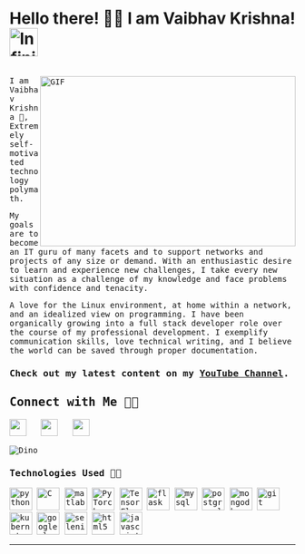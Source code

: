 <p align="center">
  
  
# Hello there! 👋🏻 I am Vaibhav Krishna! <img src="https://i.imgur.com/veZrcC7.gif" alt="Infinity" width="50" />

  <samp>
    <br>
  <img align="right" alt="GIF" src="https://media.giphy.com/media/RbDKaczqWovIugyJmW/giphy.gif" width="450" height="300" />
I am Vaibhav Krishna 🙋, Extremely self-motivated technology polymath. 

My goals are to become an IT guru of many facets and to support networks and projects of any size or demand. With an enthusiastic desire to learn and experience new challenges, I take every new situation as a challenge of my knowledge and face problems with confidence and tenacity.

A love for the Linux environment, at home within a network, and an idealized view on programming. I have been organically growing into a full stack developer role over the course of my professional development. I exemplify communication skills, love technical writing, and I believe the world can be saved through proper documentation. 

### Check out my latest content on my [YouTube Channel](https://www.youtube.com/channel/UCCdaR88bHgKVatQ6kZkQghw?sub_confirmation=1).

    


## Connect with Me 🤝🏻

<a href="https://www.linkedin.com/in/vaibhav-krishna1/"><img height="30" src="https://img.shields.io/badge/linkedin-blue.svg?&style=for-the-badge&logo=linkedin&logoColor=white"></a>&nbsp;&nbsp;
<a href="https://www.instagram.com/towards_nfinity/"><img height="30" src="https://img.shields.io/badge/instagram-C13584.svg?&style=for-the-badge&logo=instagram&logoColor=white"></a>&nbsp;&nbsp;
<a href="mailto:krishnavaibhav6@gmail.com"><img height="30" src="https://img.shields.io/badge/gmail-c14438?&style=for-the-badge&logo=gmail&logoColor=white"></a>&nbsp;&nbsp;


![Dino](https://raw.githubusercontent.com/krishnaone/krishnaone/master/dino.gif)
    
### Technologies Used 👨‍💻

<p align="left">
  <img src="https://www.vectorlogo.zone/logos/python/python-icon.svg" alt="python" width="40" height="40" title="Python3"/>
  <img src="https://cdn.iconscout.com/icon/free/png-512/c-programming-569564.png" alt="C" width="40" height="40" title="C"/>
  <img src="https://upload.wikimedia.org/wikipedia/commons/thumb/2/21/Matlab_Logo.png/667px-Matlab_Logo.png" alt="matlab" width="40" height="40" title="MATLAB" />


  <img src="https://www.vectorlogo.zone/logos/pytorch/pytorch-icon.svg" alt="PyTorch" width="40" height="40" title="PyTorch"/>
  <img src="https://www.vectorlogo.zone/logos/tensorflow/tensorflow-icon.svg" alt="TensorFlow" width="40" height="40" title="TensorFlow"/>    


  <img src="https://www.vectorlogo.zone/logos/pocoo_flask/pocoo_flask-icon.svg" alt="flask" width="40" height="40" title="Flask"/>
  
  <img src="https://www.vectorlogo.zone/logos/mysql/mysql-icon.svg" alt="mysql" width="40" height="40" title="MySQL"/>  
  <img src="https://www.vectorlogo.zone/logos/postgresql/postgresql-icon.svg" alt="postgresql" width="40" height="40" title="PostgreSQL"/>
  <img src="https://www.vectorlogo.zone/logos/mongodb/mongodb-icon.svg" alt="mongodb" width="40" height="40" title="MongoDB"/>

  <img src="https://www.vectorlogo.zone/logos/git-scm/git-scm-icon.svg" alt="git" width="40" height="40" title="Git"/>

  <img src="https://www.vectorlogo.zone/logos/kubernetes/kubernetes-icon.svg" alt="kubernetes" width="40" height="40" title="Kubernetes"/>
  <img src="https://www.vectorlogo.zone/logos/google_cloud/google_cloud-icon.svg" alt="googlecloud" width="40" height="40" title="GCloud"/>

  <img src="https://img.icons8.com/ios/452/selenium-test-automation.png" alt="selenium" width="40" height="40" title="Selenium" />
 
  <img src="https://www.vectorlogo.zone/logos/w3_html5/w3_html5-icon.svg" alt="html5" width="40" height="40" title="HTML5" />
  <img src="https://www.vectorlogo.zone/logos/javascript/javascript-icon.svg" alt="javascript" width="40" height="40" title="Javascript" />

  
</p>

---
    
